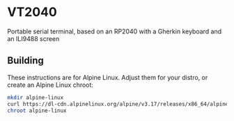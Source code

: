 # VT2040
Portable serial terminal, based on an RP2040 with a Gherkin keyboard and an ILI9488 screen

## Building

These instructions are for Alpine Linux. Adjust them for your distro, or create an Alpine Linux chroot:
```sh
mkdir alpine-linux
curl https://dl-cdn.alpinelinux.org/alpine/v3.17/releases/x86_64/alpine-minirootfs-3.17.1-x86_64.tar.gz | tar xzC alpine-linux
chroot alpine-linux
```
